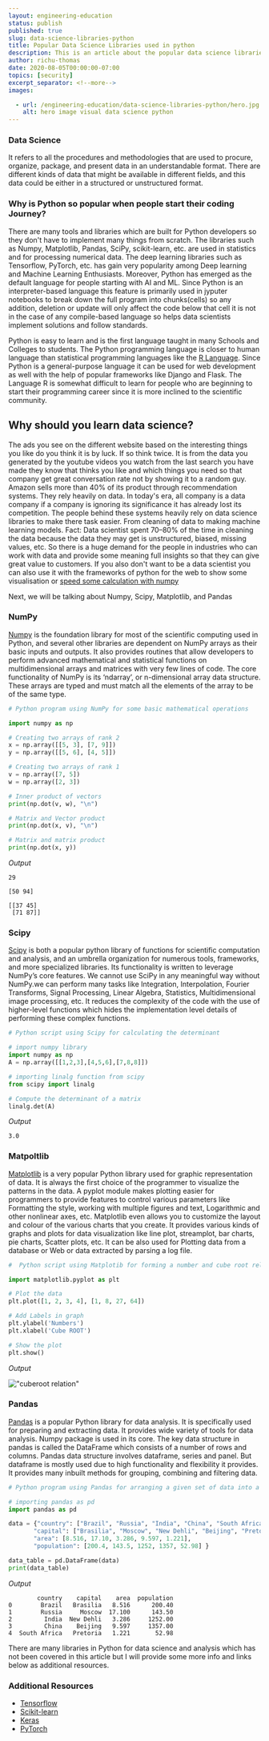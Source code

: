 ```yaml
---
layout: engineering-education
status: publish
published: true
slug: data-science-libraries-python
title: Popular Data Science Libraries used in python
description: This is an article about the popular data science libraries used in python, and how developers are using them for analysis.
author: richu-thomas
date: 2020-08-05T00:00:00-07:00
topics: [security]
excerpt_separator: <!--more-->
images:

  - url: /engineering-education/data-science-libraries-python/hero.jpg
    alt: hero image visual data science python
---
```

<!--more-->

### Data Science
It refers to all the procedures and methodologies that are used to procure, organize, package, and present data in an understandable format. There are different kinds of data that might be available in different fields, and this data could be either in a structured or unstructured format.


### Why is Python so popular when people start their coding Journey?
There are many tools and libraries which are built for Python developers so they don't have to implement many things from scratch. The libraries such as Numpy, Matplotlib, Pandas, SciPy, scikit-learn, etc. are used in statistics and for processing numerical data. The deep learning libraries such as Tensorflow, PyTorch, etc. has gain very popularity among Deep learning and Machine Learning Enthusiasts.
Moreover, Python has emerged as the default language for people starting with AI and ML. Since Python is an interpreter-based language this feature is primarily used in jyputer notebooks to break down the full program into chunks(cells) so any addition, deletion or update will only affect the code below that cell it is not in the case of any compile-based language so helps data scientists implement solutions and follow standards.

Python is easy to learn and is the first language taught in many Schools and Colleges to students. The Python programming language is closer to human language than statistical programming languages like the [R Language](https://www.r-project.org/). Since Python is a general-purpose language it can be used for web development as well with the help of popular frameworks like Django and Flask. The Language R is somewhat difficult to learn for people who are beginning to start their programming career since it is more inclined to the scientific community.


## Why should you learn data science?
The ads you see on the different website based on the interesting things you like do you think it is by luck. If so think twice. It is from the data you generated by the youtube videos you watch from the last search you have made they know that thinks you like and which things you need so that company get great conversation rate not by showing it to a random guy. Amazon sells more than 40% of its product through recommendation systems. They rely heavily on data. In today's era, all company is a data company if a company is ignoring its significance it has already lost its competition. The people behind these systems heavily rely on data science libraries to make there task easier. From cleaning of data to making machine learning models. Fact: Data scientist spent 70–80% of the time in cleaning the data because the data they may get is unstructured, biased, missing values, etc. So there is a huge demand for the people in industries who can work with data and provide some meaning full insights so that they can give great value to customers. If you also don't want to be a data scientist you can also use it with the frameworks of python for the web to show some visualisation or [speed some calculation with numpy](https://repl.it/repls/KnownUrbanReference)



Next, we will be talking about  Numpy, Scipy, Matplotlib, and Pandas

### NumPy
[Numpy](https://numpy.org/) is the foundation library for most of the scientific computing used in Python, and several other libraries are dependent on NumPy arrays as their basic inputs and outputs. It also provides routines that allow developers to perform advanced mathematical and statistical functions on multidimensional arrays and matrices with very few lines of code. The core functionality of NumPy is its ‘ndarray’, or n-dimensional array data structure. These arrays are typed and must match all the elements of the array to be of the same type.

```python
# Python program using NumPy for some basic mathematical operations

import numpy as np

# Creating two arrays of rank 2
x = np.array([[5, 3], [7, 9]])
y = np.array([[5, 6], [4, 5]])

# Creating two arrays of rank 1
v = np.array([7, 5])
w = np.array([2, 3])

# Inner product of vectors
print(np.dot(v, w), "\n")

# Matrix and Vector product
print(np.dot(x, v), "\n")

# Matrix and matrix product
print(np.dot(x, y))
```
*Output*
```
29

[50 94]

[[37 45]
 [71 87]]
 ```

### Scipy
[Scipy](https://www.scipy.org/) is both a popular python library of functions for scientific computation and analysis, and an umbrella organization for numerous tools, frameworks, and more specialized libraries. Its functionality is written to leverage NumPy’s core features. We cannot use SciPy in any meaningful way without NumPy.we can perform many tasks like Integration, Interpolation, Fourier Transforms, Signal Processing, Linear Algebra, Statistics, Multidimensional image processing, etc. It reduces the complexity of the code with the use of higher-level functions which hides the implementation level details of performing these complex functions.
```python
# Python script using Scipy for calculating the determinant

# import numpy library
import numpy as np
A = np.array([[1,2,3],[4,5,6],[7,8,8]])

# importing linalg function from scipy
from scipy import linalg

# Compute the determinant of a matrix
linalg.det(A)
```
*Output*
```
3.0
```


### Matpoltlib
[Matplotlib](https://matplotlib.org/) is a very popular Python library used for graphic representation of data. It is always the first choice of the programmer to visualize the patterns in the data. A pyplot module makes plotting easier for programmers to provide features to control various parameters like Formatting the style, working with multiple figures and text, Logarithmic and other nonlinear axes, etc. Matplotlib even allows you to customize the layout and colour of the various charts that you create. It provides various kinds of graphs and plots for data visualization like line plot, streamplot, bar charts, pie charts, Scatter plots,  etc. It can be also used for Plotting data from a database or Web or data extracted by parsing a log file.

```python
#  Python script using Matplotib for forming a number and cube root relation

import matplotlib.pyplot as plt

# Plot the data
plt.plot([1, 2, 3, 4], [1, 8, 27, 64])

# Add Labels in graph
plt.ylabel('Numbers')
plt.xlabel('Cube ROOT')

# Show the plot
plt.show()
```

*Output* </br>

!["cuberoot relation"](/articles/data-science-libraries-python/cuberoot.png)

### Pandas
[Pandas](https://pandas.pydata.org/)  is a popular Python library for data analysis. It is specifically used for preparing and extracting data. It provides wide variety of tools for data analysis. Numpy package is used in its core. The key data structure in pandas is called the DataFrame which consists of a number of rows and columns. Pandas data structure involves dataframe, series and panel. But dataframe is mostly used due to high functionality and flexibility it provides. It provides many inbuilt methods for grouping, combining and filtering data.

```python
# Python program using Pandas for arranging a given set of data into a  table

# importing pandas as pd
import pandas as pd

data = {"country": ["Brazil", "Russia", "India", "China", "South Africa"],
       "capital": ["Brasilia", "Moscow", "New Dehli", "Beijing", "Pretoria"],
       "area": [8.516, 17.10, 3.286, 9.597, 1.221],
       "population": [200.4, 143.5, 1252, 1357, 52.98] }

data_table = pd.DataFrame(data)
print(data_table)

```
*Output*
```
        country    capital    area  population
0        Brazil   Brasilia   8.516      200.40
1        Russia     Moscow  17.100      143.50
2         India  New Dehli   3.286     1252.00
3         China    Beijing   9.597     1357.00
4  South Africa   Pretoria   1.221       52.98
```

There are many libraries in Python for data science and analysis which has not been covered in this article but I will provide some more info and links below as additional resources.

### Additional Resources
- [Tensorflow](https://www.tensorflow.org/)
- [Scikit-learn](https://scikit-learn.org/stable/index.html)
- [Keras](https://keras.io/)
- [PyTorch](https://pytorch.org/)

